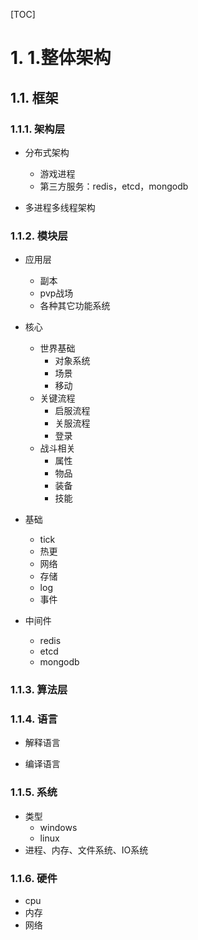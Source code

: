 [TOC]

# 1. 1.整体架构

## 1.1. 框架

### 1.1.1. 架构层

* 分布式架构
  * 游戏进程
  * 第三方服务：redis，etcd，mongodb

* 多进程多线程架构

### 1.1.2. 模块层

* 应用层
  * 副本
  * pvp战场
  * 各种其它功能系统

* 核心
  * 世界基础
    * 对象系统
    * 场景
    * 移动
  * 关键流程
    * 启服流程
    * 关服流程
    * 登录
  * 战斗相关
    * 属性
    * 物品
    * 装备
    * 技能

* 基础
  * tick
  * 热更
  * 网络
  * 存储
  * log
  * 事件

* 中间件
  * redis
  * etcd
  * mongodb

### 1.1.3. 算法层

### 1.1.4. 语言

* 解释语言

* 编译语言

### 1.1.5. 系统

* 类型
  * windows
  * linux
* 进程、内存、文件系统、IO系统

### 1.1.6. 硬件

* cpu
* 内存
* 网络

